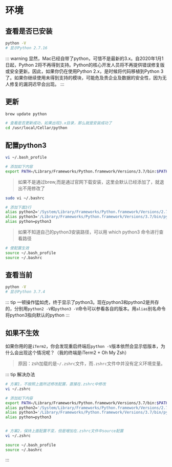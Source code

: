 # 环境

## 查看是否已安装
```sh
python -V
# 显示Python 2.7.16
```
::: warning
显然，Mac已经自带了python，可惜不是最新的3.x。自2020年1月1日起，Python 2将不再得到支持。Python的核心开发人员将不再提供错误修复版或安全更新。因此，如果你仍在使用Python 2.x，是时候将代码移植到Python 3了。如果你继续使用未得到支持的模块，可能危及贵企业及数据的安全性，因为无人修复的漏洞迟早会出现。
:::

## 更新
```sh
brew update python

# 查看是否更新成功，如果出现3.x目录，那么就是安装成功了
cd /usr/local/Cellar/python
```

## 配置python3
```sh
vi ~/.bash_profile

# 添加如下内容
export PATH=/Library/Frameworks/Python.framework/Versions/3.7/bin:$PATH
```
> 如果不是通过brew,而是通过官网下载安装，这里会默认已经添加了，就退出不用修改了
```sh
sudo vi ~/.bashrc

# 添加下面3行
alias python2='/System/Library/Frameworks/Python.framework/Versions/2.7/bin/python2.7'
alias python3='/Library/Frameworks/Python.framework/Versions/3.7/bin/python3.7'
alias python=python3
```
> 如果不知道自己的python3安装路径，可以用 which python3 命令进行查看路径
```sh
# 使配置生效
source ~/.bash_profile
source ~/.bashrc
```

## 查看当前
```sh
python -V
# 显示Python 3.7.4
```
::: tip
一顿操作猛如虎，终于显示了python3。现在python3和python2是共存的，分别用`python2 -V`和`python3 -V`命令可以参看各自的版本。用`alias`别名命令将python3指向默认的python
:::

## 如果不生效
如果你用的是`iTerm2`，你会发现重启终端后`python -V`版本依然会显示低版本，为什么会出现这个情况呢？（我的终端是iTerm2 + Oh My Zsh）
>原因：zsh加载的是`~/.zshrc`文件，而`.zshrc`文件中并没有定义环境变量。

::: tip 解决办法
```sh
# 方案1，不按照上面所述修改配置，直接在.zshrc中修改
vi ~/.zshrc

# 添加如下内容
export PATH=/Library/Frameworks/Python.framework/Versions/3.7/bin:$PATH
alias python2='/System/Library/Frameworks/Python.framework/Versions/2.7/bin/python2.7'
alias python3='/Library/Frameworks/Python.framework/Versions/3.7/bin/python3.7'
alias python=python3


# 方案2，保持上面配置不变，但是增加在.zshrc文件中source配置
vi ~/.zshrc

source ~/.bash_profile
source ~/.bashrc
```
:::